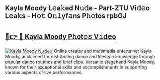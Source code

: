## Kayla Moody L𝚎a𝚔ed N𝚞𝚍e - Part-ZTU Vi𝚍𝚎o L𝚎a𝚔s - H𝚘𝚝 O𝚗𝚕yf𝚊ns P𝚑𝚘tos rpbGJ

# <h2><a href="http://kfe9x2.oniu.top/?m=Kayla+Moody">🔗👉 🔴 Kayla Moody P𝚑ot𝚘𝚜 V𝚒d𝚎o</a></h2>

[![Kayla Moody Nu𝚍e𝚜](https://i.imgur.com/0qMVB7G.gif)](http://kfe9x2.oniu.top/?m=Kayla+Moody)
Online creator and multimedia entertainer Kayla Moody, acclaimed for distributing dance and lifestyle knowledge through popular dance routines and brief clips. Versatile stagehand Kayla Moody, known for their exceptional skills and accomplishments in supporting various aspects of live performances.  
